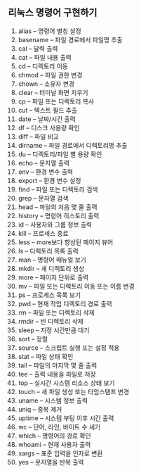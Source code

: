 ## 리눅스 명령어 구현하기

1. alias – 명령어 별칭 설정
2. basename – 파일 경로에서 파일명 추출
3. cal – 달력 출력
4. cat – 파일 내용 출력
5. cd – 디렉토리 이동
6. chmod – 파일 권한 변경
7. chown – 소유자 변경
8. clear – 터미널 화면 지우기
9. cp – 파일 또는 디렉토리 복사
10. cut – 텍스트 필드 추출
11. date – 날짜/시간 출력
12. df – 디스크 사용량 확인
13. diff – 파일 비교
14. dirname – 파일 경로에서 디렉토리명 추출
15. du – 디렉토리/파일 별 용량 확인
16. echo – 문자열 출력
17. env – 환경 변수 출력
18. export – 환경 변수 설정
19. find – 파일 또는 디렉토리 검색
20. grep – 문자열 검색
21. head – 파일의 처음 몇 줄 출력
22. history – 명령어 히스토리 출력
23. id – 사용자와 그룹 정보 출력
24. kill – 프로세스 종료
25. less – more보다 향상된 페이지 뷰어
26. ls – 디렉토리 목록 출력
27. man – 명령어 매뉴얼 보기
28. mkdir – 새 디렉토리 생성
29. more – 페이지 단위로 출력
30. mv – 파일 또는 디렉토리 이동 또는 이름 변경
31. ps – 프로세스 목록 보기
32. pwd – 현재 작업 디렉토리 경로 출력
33. rm – 파일 또는 디렉토리 삭제
34. rmdir – 빈 디렉토리 삭제
35. sleep – 지정 시간만큼 대기
36. sort – 정렬
37. source – 스크립트 실행 또는 설정 적용
38. stat – 파일 상태 확인
39. tail – 파일의 마지막 몇 줄 출력
40. tee – 출력 내용을 파일로 저장
41. top – 실시간 시스템 리소스 상태 보기
42. touch – 새 파일 생성 또는 타임스탬프 변경
43. uname – 시스템 정보 출력
44. uniq – 중복 제거
45. uptime – 시스템 부팅 이후 시간 출력
46. wc – 단어, 라인, 바이트 수 세기
47. which – 명령어의 경로 확인
48. whoami – 현재 사용자 출력
49. xargs – 표준 입력을 인자로 변환
50. yes – 문자열을 반복 출력
